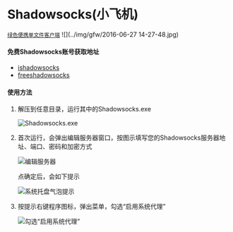 # Shadowsocks(小飞机)

[`绿色便携单文件客户端`](https://github.com/shadowsocks/shadowsocks-windows/releases)
![](../img/gfw/2016-06-27 14-27-48.jpg)

#### 免费Shadowsocks账号获取地址
- [ishadowsocks](http://www.ishadowsocks.net/)
- [freeshadowsocks](http://freeshadowsocks.cf/)

#### 使用方法
1. 解压到任意目录，运行其中的Shadowsocks.exe

    ![Shadowsocks.exe](http://www.ishadowsocks.net/img/tutorials/windows_shadowsocks_01.png)

2. 首次运行，会弹出编辑服务器窗口，按图示填写您的Shadowsocks服务器地址、端口、密码和加密方式

    ![编辑服务器](http://www.ishadowsocks.net/img/tutorials/windows_shadowsocks_02.png)

    点确定后，会如下提示

    ![系统托盘气泡提示](http://www.ishadowsocks.net/img/tutorials/windows_shadowsocks_03.png)

3. 按提示右键程序图标，弹出菜单，勾选“启用系统代理”

    ![勾选“启用系统代理”](http://www.ishadowsocks.net/img/tutorials/windows_shadowsocks_04.png)
